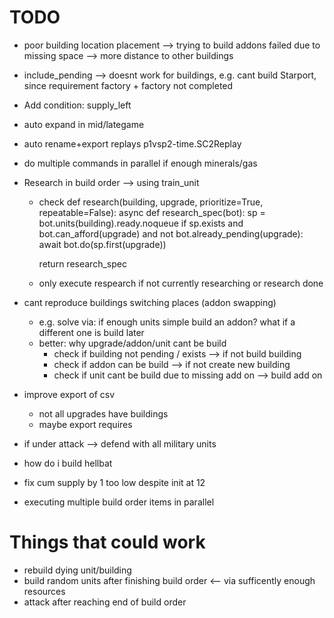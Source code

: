 # TODO

- poor building location placement --> trying to build addons failed due to missing space --> more distance to other buildings
- include_pending --> doesnt work for buildings, e.g. cant build Starport, since requirement factory + factory not completed
- Add condition: supply_left

- auto expand in mid/lategame



- auto rename+export replays p1vsp2-time.SC2Replay


- do multiple commands in parallel if enough minerals/gas







- Research in build order --> using train_unit
	- check
	def research(building, upgrade, prioritize=True, repeatable=False):
		async def research_spec(bot):
			sp = bot.units(building).ready.noqueue
			if sp.exists and bot.can_afford(upgrade) and not bot.already_pending(upgrade):
				await bot.do(sp.first(upgrade))

		return research_spec
	- only execute respearch if not currently researching or research done 

- cant reproduce buildings switching places (addon swapping)
  - e.g. solve via: if enough units simple build an addon? what if a different one is build later
  - better: why upgrade/addon/unit cant be build 
    - check if building not pending / exists --> if not build building
    - check if addon can be build --> if not create new building
    - check if unit cant be build due to missing add on --> build add on

- improve export of csv
  - not all upgrades have buildings
  - maybe export requires

- if under attack --> defend with all military units 

- how do i build hellbat

- fix cum supply by 1 too low despite init at 12

- executing multiple build order items in parallel


# Things that could work

- rebuild dying unit/building
- build random units after finishing build order <-- via sufficently enough resources
- attack after reaching end of build order
